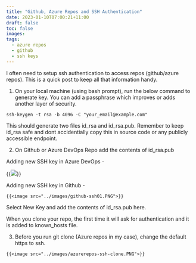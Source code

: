 ```yaml
---
title: "Github, Azure Repos and SSH Authentication"
date: 2023-01-10T07:00:21+11:00
draft: false
toc: false
images:
tags:
  - azure repos
  - github
  - ssh keys
---
```


I often need to setup ssh authentication to access repos (github/azure repos). This is a quick post to keep all that information handy.

1. On your local machine (using bash prompt), run the below command to generate key. You can add a passphrase which improves or adds another layer of security.

```ssh-keygen -t rsa -b 4096 -C "your_email@example.com"```

This should generate two files id_rsa and id_rsa.pub. Remember to keep id_rsa safe and dont accidentially copy this in source code or any publicly accessible endpoint.

2. On Github or Azure DevOps Repo add the contents of id_rsa.pub


Adding new SSH key in Azure DevOps -

{{<image src="../images/ado-ssh01.PNG">}}

Adding new SSH key in Github -

``` 
{{<image src="../images/github-ssh01.PNG">}}
```

Select New Key and add the contents of id_rsa.pub here.

When you clone your repo, the first time it will ask for authentication and it is added to known_hosts file.

3. Before you run git clone (Azure repos in my case), change the default https to ssh.

``` 
{{<image src="../images/azurerepos-ssh-clone.PNG">}}
```